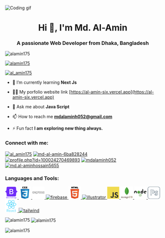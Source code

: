 <img alt="Coding gif" align="center" width=400 src="https://www.google.com/url?sa=i&url=https%3A%2F%2Fgithub.com%2Frudrabarad%2FGifs&psig=AOvVaw0TK62Zsf0qM_G2KtMP35mv&ust=1712083886163000&source=images&cd=vfe&opi=89978449&ved=0CBEQjRxqFwoTCJjAtdDXoYUDFQAAAAAdAAAAABBI" />
<h1 align="center">Hi 👋, I'm Md. Al-Amin</h1>
<h3 align="center">A passionate Web Developer from Dhaka, Bangladesh</h3>

<p align="left"> <img src="https://komarev.com/ghpvc/?username=alamin175&label=Profile%20views&color=0e75b6&style=flat" alt="alamin175" /> </p>

<p align="left"> <a href="https://github.com/ryo-ma/github-profile-trophy"><img src="https://github-profile-trophy.vercel.app/?username=alamin175" alt="alamin175" /></a> </p>

<p align="left"> <a href="https://twitter.com/al_amin175" target="blank"><img src="https://img.shields.io/twitter/follow/al_amin175?logo=twitter&style=for-the-badge" alt="al_amin175" /></a> </p>

- 🌱 I’m currently learning **Next Js**

- 👨‍💻 My porfolio website link [https://al-amin-six.vercel.app](https://al-amin-six.vercel.app)

- 💬 Ask me about **Java Script**

- 📫 How to reach me **mdalaminh052@gmail.com**

- ⚡ Fun fact **I am exploring new thing always.**

<h3 align="left">Connect with me:</h3>
<p align="left">
<a href="https://twitter.com/al_amin175" target="blank"><img align="center" src="https://raw.githubusercontent.com/rahuldkjain/github-profile-readme-generator/master/src/images/icons/Social/twitter.svg" alt="al_amin175" height="30" width="40" /></a>
<a href="https://linkedin.com/in/md-al-amin-6ba828244" target="blank"><img align="center" src="https://raw.githubusercontent.com/rahuldkjain/github-profile-readme-generator/master/src/images/icons/Social/linked-in-alt.svg" alt="md-al-amin-6ba828244" height="30" width="40" /></a>
<a href="https://fb.com/profile.php?id=100024270469893" target="blank"><img align="center" src="https://raw.githubusercontent.com/rahuldkjain/github-profile-readme-generator/master/src/images/icons/Social/facebook.svg" alt="profile.php?id=100024270469893" height="30" width="40" /></a>
<a href="https://instagram.com/mdalaminh052" target="blank"><img align="center" src="https://raw.githubusercontent.com/rahuldkjain/github-profile-readme-generator/master/src/images/icons/Social/instagram.svg" alt="mdalaminh052" height="30" width="40" /></a>
<a href="https://www.youtube.com/c/md.al-aminhossain5655" target="blank"><img align="center" src="https://raw.githubusercontent.com/rahuldkjain/github-profile-readme-generator/master/src/images/icons/Social/youtube.svg" alt="md.al-aminhossain5655" height="30" width="40" /></a>
</p>

<h3 align="left">Languages and Tools:</h3>
<p align="left"> <a href="https://getbootstrap.com" target="_blank" rel="noreferrer"> <img src="https://raw.githubusercontent.com/devicons/devicon/master/icons/bootstrap/bootstrap-plain-wordmark.svg" alt="bootstrap" width="40" height="40"/> </a> <a href="https://www.w3schools.com/css/" target="_blank" rel="noreferrer"> <img src="https://raw.githubusercontent.com/devicons/devicon/master/icons/css3/css3-original-wordmark.svg" alt="css3" width="40" height="40"/> </a> <a href="https://expressjs.com" target="_blank" rel="noreferrer"> <img src="https://raw.githubusercontent.com/devicons/devicon/master/icons/express/express-original-wordmark.svg" alt="express" width="40" height="40"/> </a> <a href="https://firebase.google.com/" target="_blank" rel="noreferrer"> <img src="https://www.vectorlogo.zone/logos/firebase/firebase-icon.svg" alt="firebase" width="40" height="40"/> </a> <a href="https://www.w3.org/html/" target="_blank" rel="noreferrer"> <img src="https://raw.githubusercontent.com/devicons/devicon/master/icons/html5/html5-original-wordmark.svg" alt="html5" width="40" height="40"/> </a> <a href="https://www.adobe.com/in/products/illustrator.html" target="_blank" rel="noreferrer"> <img src="https://www.vectorlogo.zone/logos/adobe_illustrator/adobe_illustrator-icon.svg" alt="illustrator" width="40" height="40"/> </a> <a href="https://developer.mozilla.org/en-US/docs/Web/JavaScript" target="_blank" rel="noreferrer"> <img src="https://raw.githubusercontent.com/devicons/devicon/master/icons/javascript/javascript-original.svg" alt="javascript" width="40" height="40"/> </a> <a href="https://www.mongodb.com/" target="_blank" rel="noreferrer"> <img src="https://raw.githubusercontent.com/devicons/devicon/master/icons/mongodb/mongodb-original-wordmark.svg" alt="mongodb" width="40" height="40"/> </a> <a href="https://nodejs.org" target="_blank" rel="noreferrer"> <img src="https://raw.githubusercontent.com/devicons/devicon/master/icons/nodejs/nodejs-original-wordmark.svg" alt="nodejs" width="40" height="40"/> </a> <a href="https://www.photoshop.com/en" target="_blank" rel="noreferrer"> <img src="https://raw.githubusercontent.com/devicons/devicon/master/icons/photoshop/photoshop-line.svg" alt="photoshop" width="40" height="40"/> </a> <a href="https://reactjs.org/" target="_blank" rel="noreferrer"> <img src="https://raw.githubusercontent.com/devicons/devicon/master/icons/react/react-original-wordmark.svg" alt="react" width="40" height="40"/> </a> <a href="https://tailwindcss.com/" target="_blank" rel="noreferrer"> <img src="https://www.vectorlogo.zone/logos/tailwindcss/tailwindcss-icon.svg" alt="tailwind" width="40" height="40"/> </a> </p>

<p><img align="left" src="https://github-readme-stats.vercel.app/api/top-langs?username=alamin175&show_icons=true&locale=en&layout=compact" alt="alamin175" /></p>

<p>&nbsp;<img align="center" src="https://github-readme-stats.vercel.app/api?username=alamin175&show_icons=true&locale=en" alt="alamin175" /></p>

<p><img align="center" src="https://github-readme-streak-stats.herokuapp.com/?user=alamin175&" alt="alamin175" /></p>

